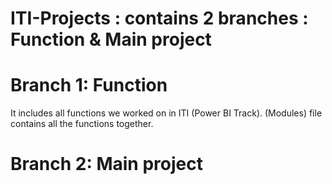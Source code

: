 # ITI-Projects : contains 2 branches : Function & Main project

# Branch 1: Function
It includes all functions we worked on in ITI (Power BI Track).
(Modules) file contains all the functions together.

# Branch 2: Main project
